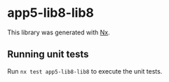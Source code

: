 # app5-lib8-lib8

This library was generated with [Nx](https://nx.dev).

## Running unit tests

Run `nx test app5-lib8-lib8` to execute the unit tests.
